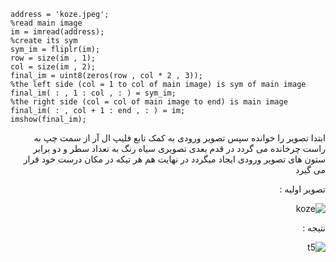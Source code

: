 <div dir = "ltr">
    
```
address = 'koze.jpeg';
%read main image
im = imread(address);
%create its sym
sym_im = fliplr(im);
row = size(im , 1);
col = size(im , 2);
final_im = uint8(zeros(row , col * 2 , 3));
%the left side (col = 1 to col of main image) is sym of main image
final_im( : , 1 : col , : ) = sym_im;
%the right side (col = col of main image to end) is main image
final_im( : , col + 1 : end , : ) = im;
imshow(final_im);
```
</div>

<div dir = "rtl">
ابتدا تصویر را خوانده سپس تصویر ورودی به کمک تابع فلیپ ال آر از سمت چپ به راست چرخانده می گردد
در قدم بعدی تصویری سیاه رنگ به تعداد سطر و دو برابر ستون های تصویر ورودی ایجاد میگردد
در نهایت هم هر تیکه در مکان درست خود قرار می گیرد

تصویر اولیه :

![koze](https://user-images.githubusercontent.com/80279784/113254953-7cd92c80-92dc-11eb-9bad-bf622e09525e.jpeg)


نتیجه :

![t5](https://user-images.githubusercontent.com/80279784/113255047-98dcce00-92dc-11eb-90b5-d526c6039e13.PNG)

</div>

